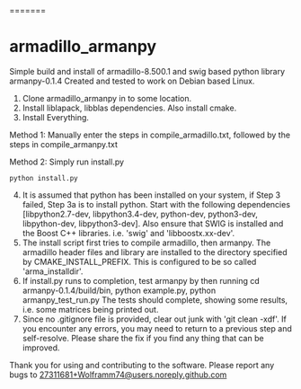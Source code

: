 =======
# armadillo_armanpy
Simple build and install of armadillo-8.500.1 and swig based python library armanpy-0.1.4
Created and tested to work on Debian based Linux.

1. Clone armadillo_armanpy in to some location.
2. Install liblapack, libblas dependencies. Also install cmake. 
3. Install Everything. 

Method 1: Manually enter the steps in compile_armadillo.txt, followed by the steps in compile_armanpy.txt

Method 2:
Simply run install.py

	python install.py

4. It is assumed that python has been installed on your system, if Step 3 failed, Step 3a is to install python. Start with the following dependencies [libpython2.7-dev, libpython3.4-dev, python-dev, python3-dev, libpython-dev, libpython3-dev]. Also ensure that SWIG is installed and the Boost C++ libraries. i.e. 'swig' and 'libboostx.xx-dev'. 
5. The install script first tries to compile armadillo, then armanpy. The armadillo header files and library are installed to the directory specified by CMAKE_INSTALL_PREFIX. This is configured to be so called 'arma_installdir'. 
6. If install.py runs to completion, test armanpy by then running 
	cd armanpy-0.1.4/build/bin,
	python example.py,
	python armanpy_test_run.py
The tests should complete, showing some results, i.e. some matrices being printed out.
7. Since no .gitignore file is provided, clear out junk with 'git clean -xdf'. If you encounter any errors, you may need to return to a previous step and self-resolve. Please share the fix if you find any thing that can be improved.

Thank you for using and contributing to the software. Please report any bugs to 27311681+Wolframm74@users.noreply.github.com
